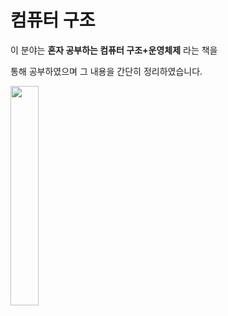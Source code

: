# 컴퓨터 구조
    
이 분야는 **혼자 공부하는 컴퓨터 구조+운영체제** 라는 책을    

통해 공부하였으며 그 내용을 간단히 정리하였습니다.

<img src="https://e-book.ssu.ac.kr/DRMContent/ebook/4801162243092/L4801162243092.jpg" width="30%" height="30%"/>
